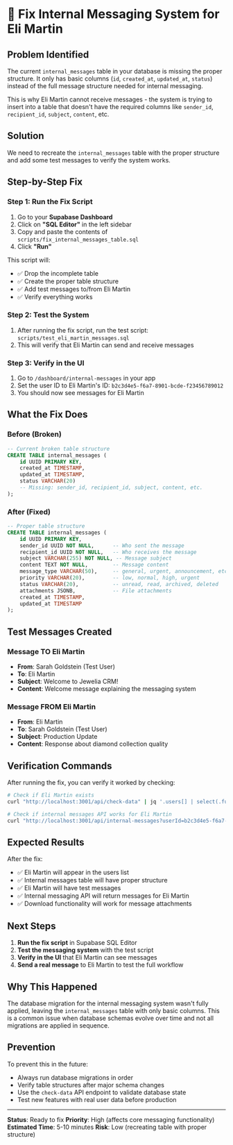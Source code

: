 # 🔧 Fix Internal Messaging System for Eli Martin

## **Problem Identified**
The current `internal_messages` table in your database is missing the proper structure. It only has basic columns (`id`, `created_at`, `updated_at`, `status`) instead of the full message structure needed for internal messaging.

This is why Eli Martin cannot receive messages - the system is trying to insert into a table that doesn't have the required columns like `sender_id`, `recipient_id`, `subject`, `content`, etc.

## **Solution**
We need to recreate the `internal_messages` table with the proper structure and add some test messages to verify the system works.

## **Step-by-Step Fix**

### **Step 1: Run the Fix Script**
1. Go to your **Supabase Dashboard**
2. Click on **"SQL Editor"** in the left sidebar
3. Copy and paste the contents of `scripts/fix_internal_messages_table.sql`
4. Click **"Run"**

This script will:
- ✅ Drop the incomplete table
- ✅ Create the proper table structure
- ✅ Add test messages to/from Eli Martin
- ✅ Verify everything works

### **Step 2: Test the System**
1. After running the fix script, run the test script: `scripts/test_eli_martin_messages.sql`
2. This will verify that Eli Martin can send and receive messages

### **Step 3: Verify in the UI**
1. Go to `/dashboard/internal-messages` in your app
2. Set the user ID to Eli Martin's ID: `b2c3d4e5-f6a7-8901-bcde-f23456789012`
3. You should now see messages for Eli Martin

## **What the Fix Does**

### **Before (Broken)**
```sql
-- Current broken table structure
CREATE TABLE internal_messages (
    id UUID PRIMARY KEY,
    created_at TIMESTAMP,
    updated_at TIMESTAMP,
    status VARCHAR(20)
    -- Missing: sender_id, recipient_id, subject, content, etc.
);
```

### **After (Fixed)**
```sql
-- Proper table structure
CREATE TABLE internal_messages (
    id UUID PRIMARY KEY,
    sender_id UUID NOT NULL,      -- Who sent the message
    recipient_id UUID NOT NULL,   -- Who receives the message
    subject VARCHAR(255) NOT NULL, -- Message subject
    content TEXT NOT NULL,        -- Message content
    message_type VARCHAR(50),     -- general, urgent, announcement, etc.
    priority VARCHAR(20),         -- low, normal, high, urgent
    status VARCHAR(20),           -- unread, read, archived, deleted
    attachments JSONB,            -- File attachments
    created_at TIMESTAMP,
    updated_at TIMESTAMP
);
```

## **Test Messages Created**

### **Message TO Eli Martin**
- **From**: Sarah Goldstein (Test User)
- **To**: Eli Martin
- **Subject**: Welcome to Jewelia CRM!
- **Content**: Welcome message explaining the messaging system

### **Message FROM Eli Martin**
- **From**: Eli Martin
- **To**: Sarah Goldstein (Test User)
- **Subject**: Production Update
- **Content**: Response about diamond collection quality

## **Verification Commands**

After running the fix, you can verify it worked by checking:

```bash
# Check if Eli Martin exists
curl "http://localhost:3001/api/check-data" | jq '.users[] | select(.full_name == "Eli Martin")'

# Check if internal messages API works for Eli Martin
curl "http://localhost:3001/api/internal-messages?userId=b2c3d4e5-f6a7-8901-bcde-f23456789012"
```

## **Expected Results**

After the fix:
- ✅ Eli Martin will appear in the users list
- ✅ Internal messages table will have proper structure
- ✅ Eli Martin will have test messages
- ✅ Internal messaging API will return messages for Eli Martin
- ✅ Download functionality will work for message attachments

## **Next Steps**

1. **Run the fix script** in Supabase SQL Editor
2. **Test the messaging system** with the test script
3. **Verify in the UI** that Eli Martin can see messages
4. **Send a real message** to Eli Martin to test the full workflow

## **Why This Happened**

The database migration for the internal messaging system wasn't fully applied, leaving the `internal_messages` table with only basic columns. This is a common issue when database schemas evolve over time and not all migrations are applied in sequence.

## **Prevention**

To prevent this in the future:
- Always run database migrations in order
- Verify table structures after major schema changes
- Use the `check-data` API endpoint to validate database state
- Test new features with real user data before production

---

**Status**: Ready to fix
**Priority**: High (affects core messaging functionality)
**Estimated Time**: 5-10 minutes
**Risk**: Low (recreating table with proper structure)
